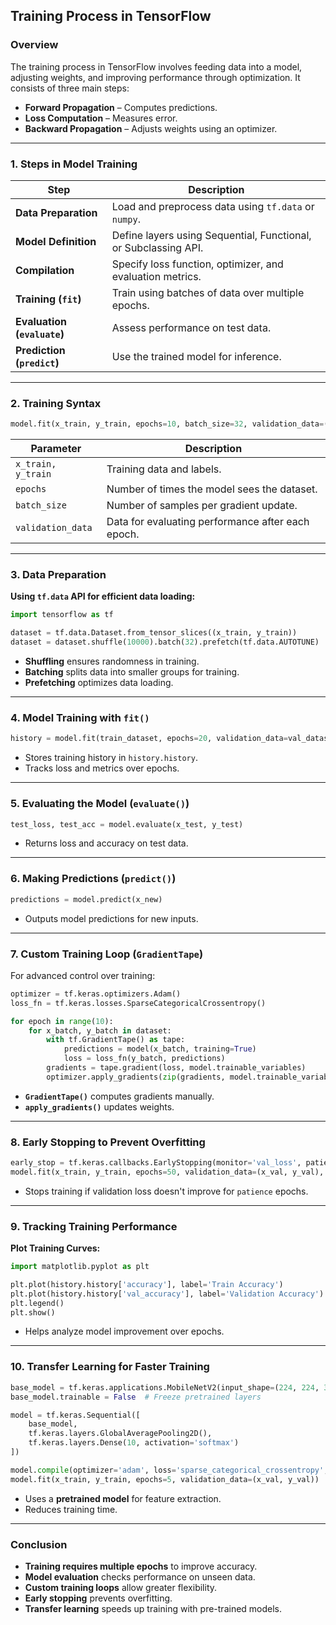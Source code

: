 ## **Training Process in TensorFlow**  

### **Overview**  
The training process in TensorFlow involves feeding data into a model, adjusting weights, and improving performance through optimization. It consists of three main steps:  
- **Forward Propagation** – Computes predictions.  
- **Loss Computation** – Measures error.  
- **Backward Propagation** – Adjusts weights using an optimizer.  

---

### **1. Steps in Model Training**  
| **Step** | **Description** |
|---------|--------------|
| **Data Preparation** | Load and preprocess data using `tf.data` or `numpy`. |
| **Model Definition** | Define layers using Sequential, Functional, or Subclassing API. |
| **Compilation** | Specify loss function, optimizer, and evaluation metrics. |
| **Training (`fit`)** | Train using batches of data over multiple epochs. |
| **Evaluation (`evaluate`)** | Assess performance on test data. |
| **Prediction (`predict`)** | Use the trained model for inference. |

---

### **2. Training Syntax**  
```python
model.fit(x_train, y_train, epochs=10, batch_size=32, validation_data=(x_val, y_val))
```
| **Parameter** | **Description** |
|-------------|---------------|
| `x_train, y_train` | Training data and labels. |
| `epochs` | Number of times the model sees the dataset. |
| `batch_size` | Number of samples per gradient update. |
| `validation_data` | Data for evaluating performance after each epoch. |

---

### **3. Data Preparation**  
**Using `tf.data` API for efficient data loading:**  
```python
import tensorflow as tf

dataset = tf.data.Dataset.from_tensor_slices((x_train, y_train))
dataset = dataset.shuffle(10000).batch(32).prefetch(tf.data.AUTOTUNE)
```
- **Shuffling** ensures randomness in training.  
- **Batching** splits data into smaller groups for training.  
- **Prefetching** optimizes data loading.  

---

### **4. Model Training with `fit()`**  
```python
history = model.fit(train_dataset, epochs=20, validation_data=val_dataset)
```
- Stores training history in `history.history`.  
- Tracks loss and metrics over epochs.  

---

### **5. Evaluating the Model (`evaluate()`)**  
```python
test_loss, test_acc = model.evaluate(x_test, y_test)
```
- Returns loss and accuracy on test data.  

---

### **6. Making Predictions (`predict()`)**  
```python
predictions = model.predict(x_new)
```
- Outputs model predictions for new inputs.  

---

### **7. Custom Training Loop (`GradientTape`)**  
For advanced control over training:  
```python
optimizer = tf.keras.optimizers.Adam()
loss_fn = tf.keras.losses.SparseCategoricalCrossentropy()

for epoch in range(10):
    for x_batch, y_batch in dataset:
        with tf.GradientTape() as tape:
            predictions = model(x_batch, training=True)
            loss = loss_fn(y_batch, predictions)
        gradients = tape.gradient(loss, model.trainable_variables)
        optimizer.apply_gradients(zip(gradients, model.trainable_variables))
```
- **`GradientTape()`** computes gradients manually.  
- **`apply_gradients()`** updates weights.  

---

### **8. Early Stopping to Prevent Overfitting**  
```python
early_stop = tf.keras.callbacks.EarlyStopping(monitor='val_loss', patience=3)
model.fit(x_train, y_train, epochs=50, validation_data=(x_val, y_val), callbacks=[early_stop])
```
- Stops training if validation loss doesn't improve for `patience` epochs.  

---

### **9. Tracking Training Performance**  
**Plot Training Curves:**  
```python
import matplotlib.pyplot as plt

plt.plot(history.history['accuracy'], label='Train Accuracy')
plt.plot(history.history['val_accuracy'], label='Validation Accuracy')
plt.legend()
plt.show()
```
- Helps analyze model improvement over epochs.  

---

### **10. Transfer Learning for Faster Training**  
```python
base_model = tf.keras.applications.MobileNetV2(input_shape=(224, 224, 3), include_top=False)
base_model.trainable = False  # Freeze pretrained layers

model = tf.keras.Sequential([
    base_model,
    tf.keras.layers.GlobalAveragePooling2D(),
    tf.keras.layers.Dense(10, activation='softmax')
])

model.compile(optimizer='adam', loss='sparse_categorical_crossentropy', metrics=['accuracy'])
model.fit(x_train, y_train, epochs=5, validation_data=(x_val, y_val))
```
- Uses a **pretrained model** for feature extraction.  
- Reduces training time.  

---

### **Conclusion**  
- **Training requires multiple epochs** to improve accuracy.  
- **Model evaluation** checks performance on unseen data.  
- **Custom training loops** allow greater flexibility.  
- **Early stopping** prevents overfitting.  
- **Transfer learning** speeds up training with pre-trained models.